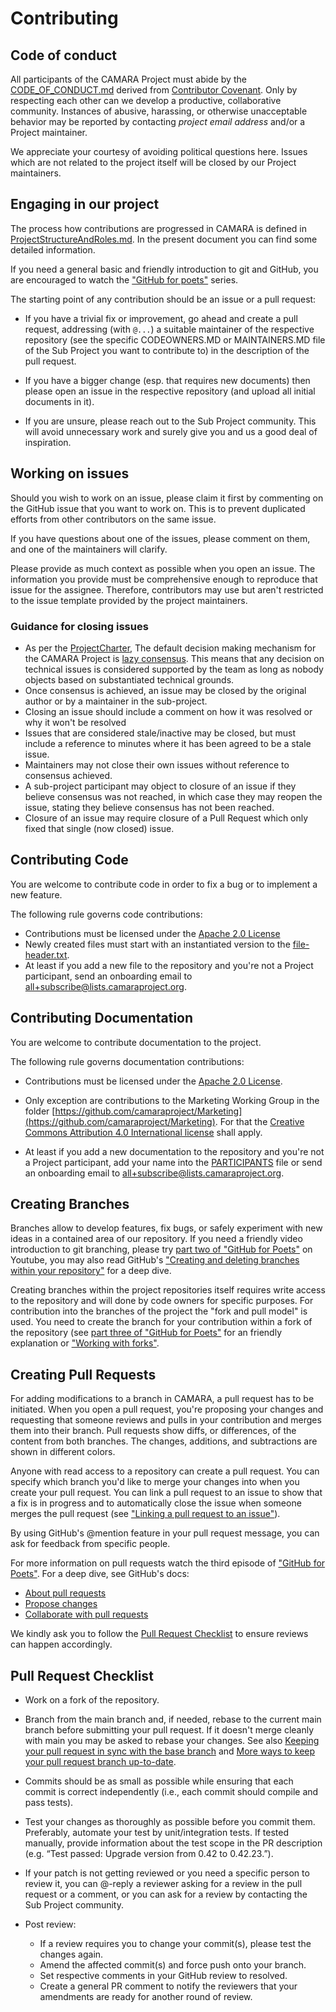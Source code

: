 # Contributing

## Code of conduct

All participants of the CAMARA Project must abide by the [CODE_OF_CONDUCT.md](CODE_OF_CONDUCT.md) derived from [Contributor Covenant](https://www.contributor-covenant.org/). Only by respecting each other can we develop a productive, collaborative community. Instances of abusive, harassing, or otherwise unacceptable behavior may be reported by contacting _project email address_ and/or a Project maintainer.

We appreciate your courtesy of avoiding political questions here. Issues which are not related to the project itself will be closed by our Project maintainers.

## Engaging in our project

The process how contributions are progressed in CAMARA is defined in [ProjectStructureAndRoles.md](https://github.com/camaraproject/Governance/blob/main/ProjectStructureAndRoles.md#project-structure). In the present document you can find some detailed information.

If you need a general basic and friendly introduction to git and GitHub, you are encouraged to watch the ["GitHub for poets"](https://www.youtube.com/watch?v=BCQHnlnPusY) series.

The starting point of any contribution should be an issue or a pull request:

* If you have a trivial fix or improvement, go ahead and create a pull request, addressing (with `@...`) a suitable maintainer of the respective repository (see the specific CODEOWNERS.MD or MAINTAINERS.MD file of the Sub Project you want to contribute to) in the description of the pull request.

*	If you have a bigger change (esp. that requires new documents) then please open an issue in the respective repository (and upload all initial documents in it).

*	If you are unsure, please reach out to the Sub Project community. This will avoid unnecessary work and surely give you and us a good deal of inspiration.

## Working on issues

Should you wish to work on an issue, please claim it first by commenting on the GitHub issue that you want to work on. This is to prevent duplicated efforts from other contributors on the same issue.

If you have questions about one of the issues, please comment on them, and one of the maintainers will clarify.

Please provide as much context as possible when you open an issue. The information you provide must be comprehensive enough to reproduce that issue for the assignee. Therefore, contributors may use but aren't restricted to the issue template provided by the project maintainers.

### Guidance for closing issues
* As per the [ProjectCharter](https://github.com/camaraproject/Governance/blob/5fc802713d71a51da64136f692b16ed620eeffa5/ProjectCharter.md), The default decision making mechanism for the CAMARA Project is [lazy consensus](https://couchdb.apache.org/bylaws.html#lazy). This means that any decision on technical issues is considered supported by the team as long as nobody objects based on substantiated technical grounds.
* Once consensus is achieved, an issue may be closed by the original author or by a maintainer in the sub-project.
* Closing an issue should include a comment on how it was resolved or why it won't be resolved
* Issues that are considered stale/inactive may be closed, but must include a reference to minutes where it has been agreed to be a stale issue. 
* Maintainers may not close their own issues without reference to consensus achieved.
* A sub-project participant may object to closure of an issue if they believe consensus was not reached, in which case they may reopen the issue, stating they believe consensus has not been reached.
* Closure of an issue may require closure of a Pull Request which only fixed that single (now closed) issue.


## Contributing Code

You are welcome to contribute code in order to fix a bug or to implement a new feature.

The following rule governs code contributions:

* Contributions must be licensed under the [Apache 2.0 License](https://www.apache.org/licenses/LICENSE-2.0)
* Newly created files must start with an instantiated version to the [file-header.txt](https://github.com/camaraproject/Governance/blob/main/declarations/templates/file-header.txt).
* At least if you add a new file to the repository and you're not a Project participant, send an onboarding email to <all+subscribe@lists.camaraproject.org>.

## Contributing Documentation

You are welcome to contribute documentation to the project.

The following rule governs documentation contributions:

* Contributions must be licensed under the [Apache 2.0 License](https://www.apache.org/licenses/LICENSE-2.0).
* Only exception are contributions to the Marketing Working Group in the folder [https://github.com/camaraproject/Marketing](https://github.com/camaraproject/Marketing). For that the [Creative Commons Attribution 4.0 International license](https://creativecommons.org/licenses/by/4.0/legalcode.txt) shall apply.

* At least if you add a new documentation to the repository and you're not a Project participant, add your name into the [PARTICIPANTS](./PARTICIPANTS.MD) file or send an onboarding email to <all+subscribe@lists.camaraproject.org>.

## Creating Branches

Branches allow to develop features, fix bugs, or safely experiment with new ideas in a contained area of our repository. If you need a friendly video introduction to git branching, please try [part two of "GitHub for Poets"](https://www.youtube.com/watch?v=oPpnCh7InLY) on Youtube, you may also read GitHub's ["Creating and deleting branches within your repository"](https://docs.github.com/en/articles/creating-and-deleting-branches-within-your-repository) for a deep dive. 

Creating branches within the project repositories itself requires write access to the repository and will done by code owners for specific purposes. For contribution into the branches of the project the "fork and pull model" is used. You need to create the branch for your contribution within a fork of the repository (see [part three of "GitHub for Poets"](https://youtu.be/_NrSWLQsDL4) for an friendly explanation or ["Working with forks"](https://docs.github.com/en/pull-requests/collaborating-with-pull-requests/working-with-forks).

## Creating Pull Requests

For adding modifications to a branch in CAMARA, a pull request has to be initiated. When you open a pull request, you're proposing your changes and requesting that someone reviews and pulls in your contribution and merges them into their branch. Pull requests show diffs, or differences, of the content from both branches. The changes, additions, and subtractions are shown in different colors.

Anyone with read access to a repository can create a pull request. You can specify which branch you'd like to merge your changes into when you create your pull request. You can link a pull request to an issue to show that a fix is in progress and to automatically close the issue when someone merges the pull request (see ["Linking a pull request to an issue"](https://docs.github.com/en/github/managing-your-work-on-github/linking-a-pull-request-to-an-issue)).

By using GitHub's @mention feature in your pull request message, you can ask for feedback from specific people.

For more information on pull requests watch the third episode of ["GitHub for Poets"](https://www.youtube.com/watch?v=_NrSWLQsDL4). For a deep dive, see GitHub's docs:
*	[About pull requests](https://docs.github.com/en/pull-requests/collaborating-with-pull-requests/proposing-changes-to-your-work-with-pull-requests/about-pull-requests)
*	[Propose changes](https://docs.github.com/en/pull-requests/collaborating-with-pull-requests/proposing-changes-to-your-work-with-pull-requests)
*	[Collaborate with pull requests](https://docs.github.com/en/pull-requests/collaborating-with-pull-requests)

We kindly ask you to follow the [Pull Request Checklist](#Pull-Request-Checklist) to ensure reviews can happen accordingly.

## Pull Request Checklist

* Work on a fork of the repository.

* Branch from the main branch and, if needed, rebase to the current main branch before submitting your pull request. If it doesn't merge cleanly with main you may be asked to rebase your changes. See also [Keeping your pull request in sync with the base branch](https://docs.github.com/en/pull-requests/collaborating-with-pull-requests/proposing-changes-to-your-work-with-pull-requests/keeping-your-pull-request-in-sync-with-the-base-branch) and [More ways to keep your pull request branch up-to-date](https://github.blog/changelog/2022-02-03-more-ways-to-keep-your-pull-request-branch-up-to-date).

* Commits should be as small as possible while ensuring that each commit is correct independently (i.e., each commit should compile and pass tests).

* Test your changes as thoroughly as possible before you commit them. Preferably, automate your test by unit/integration tests. If tested manually, provide information about the test scope in the PR description (e.g. “Test passed: Upgrade version from 0.42 to 0.42.23.”).

* If your patch is not getting reviewed or you need a specific person to review it, you can @-reply a reviewer asking for a review in the pull request or a comment, or you can ask for a review by contacting the Sub Project community.

* Post review:
  * If a review requires you to change your commit(s), please test the changes again.
  * Amend the affected commit(s) and force push onto your branch.
  * Set respective comments in your GitHub review to resolved.
  * Create a general PR comment to notify the reviewers that your amendments are ready for another round of review.
